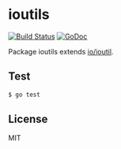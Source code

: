 
# ioutils

[![Build Status](https://travis-ci.org/zemirco/ioutils.svg)](https://travis-ci.org/zemirco/ioutils)
[![GoDoc](https://godoc.org/github.com/zemirco/ioutils?status.svg)](https://godoc.org/github.com/zemirco/ioutils)

Package ioutils extends [io/ioutil](https://golang.org/pkg/io/ioutil/).

## Test

```bash
$ go test
```

## License

MIT
